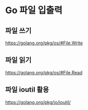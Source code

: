 # Go 파일 입출력
## 파일 쓰기
https://golang.org/pkg/os/#File.Write

## 파일 읽기
https://golang.org/pkg/os/#File.Read

## 파일 ioutil 활용
https://golang.org/pkg/io/ioutil/
